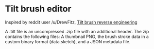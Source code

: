 # Tilt brush editor

Inspired by reddit user /u/DrewFitz, [Tilt brush reverse engineering](https://www.reddit.com/r/Vive/comments/4f7q7f/tilt_brush_save_file_reverseengineering_update/)

A .tilt file is an uncompressed .zip file with an additional header. The zip contains the following files: A thumbnail PNG, the brush stroke data in a custom binary format (data.sketch), and a JSON metadata file.

